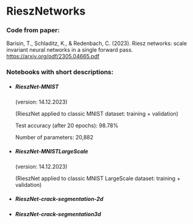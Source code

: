 # RieszNetworks

### Code from paper:
Barisin, T., Schladitz, K., & Redenbach, C. (2023). Riesz networks: scale invariant neural networks in a single forward pass. 
https://arxiv.org/pdf/2305.04665.pdf


### Notebooks with short descriptions:

- ##### RieszNet-MNIST 

  (version: 14.12.2023)
  
  (RieszNet applied to classic MNIST dataset: training + validation)
  
  Test accuracy (after 20 epochs): 98.78%
  
  Number of parameters: 20,882


- ##### RieszNet-MNISTLargeScale

  (version: 14.12.2023)

  (RieszNet applied to classic MNIST LargeScale dataset: training + validation)



- ##### RieszNet-crack-segmentation-2d



- ##### RieszNet-crack-segmentation3d


